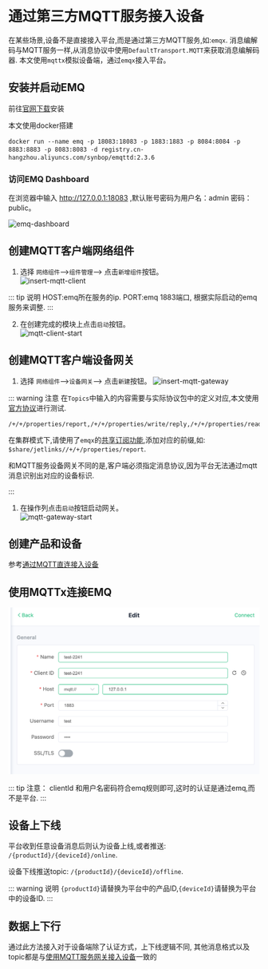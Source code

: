 # 通过第三方MQTT服务接入设备

在某些场景,设备不是直接接入平台,而是通过第三方MQTT服务,如:`emqx`.
消息编解码与MQTT服务一样,从消息协议中使用`DefaultTransport.MQTT`来获取消息编解码器.
本文使用`mqttx`模拟设备端，通过`emqx`接入平台。

## 安装并启动EMQ

前往[官网下载](https://docs.emqx.cn/broker/v4.3/getting-started/install.html)安装

本文使用docker搭建

```shell script
docker run --name emq -p 18083:18083 -p 1883:1883 -p 8084:8084 -p 8883:8883 -p 8083:8083 -d registry.cn-hangzhou.aliyuncs.com/synbop/emqttd:2.3.6
```
### 访问EMQ Dashboard

在浏览器中输入 http://127.0.0.1:18083 ,默认账号密码为用户名：admin 密码：public。

![emq-dashboard](images/third-mqtt/emq-dashboard.png)

## 创建MQTT客户端网络组件

1. 选择 `网络组件`-->`组件管理`--> 点击`新增组件`按钮。  
![insert-mqtt-client](images/third-mqtt/insert-mqtt-client.png)  

::: tip 说明
HOST:emq所在服务的ip. PORT:emq 1883端口, 根据实际启动的emq服务来调整.
:::

2. 在创建完成的模块上点击`启动`按钮。  
![mqtt-client-start](images/third-mqtt/mqtt-client-start.png)  

## 创建MQTT客户端设备网关

1. 选择 `网络组件`-->`设备网关`--> 点击`新建`按钮。
![insert-mqtt-gateway](images/third-mqtt/insert-mqtt-gateway.png)  

::: warning 注意
在`Topics`中输入的内容需要与实际协议包中的定义对应,本文使用[官方协议](basics-guide/jetlinks-protocol-support.html)进行测试.
```text
/+/+/properties/report,/+/+/properties/write/reply,/+/+/properties/read/reply,/+/+/event/+,/+/+/child/#,/+/+/online,/+/+/offline
```
在集群模式下,请使用了`emqx`的[共享订阅功能](https://docs.emqx.com/zh/enterprise/v4.4/advanced/shared-subscriptions.html#%E5%B8%A6%E7%BE%A4%E7%BB%84%E7%9A%84%E5%85%B1%E4%BA%AB%E8%AE%A2%E9%98%85),添加对应的前缀,如: `$share/jetlinks//+/+/properties/report`.

和MQTT服务设备网关不同的是,客户端必须指定消息协议,因为平台无法通过mqtt消息识别出对应的设备标识.

:::


1. 在操作列点击`启动`按钮启动网关。  
![mqtt-gateway-start](images/third-mqtt/mqtt-gateway-start.png)   

## 创建产品和设备

参考[通过MQTT直连接入设备](mqtt-connection.html#创建产品)


## 使用MQTTx连接EMQ

![mqttfx-config](images/third-mqtt/mqttfx-config.png)  

::: tip 注意：
clientId 和用户名密码符合emq规则即可,这时的认证是通过emq,而不是平台.
:::

## 设备上下线

平台收到任意设备消息后则认为设备上线,或者推送: `/{productId}/{deviceId}/online`.

设备下线推送topic: `/{productId}/{deviceId}/offline`.

::: warning 说明
`{productId}`请替换为平台中的产品ID,`{deviceId}`请替换为平台中的设备ID.
:::

## 数据上下行

通过此方法接入对于设备端除了认证方式，上下线逻辑不同,
其他消息格式以及topic都是与[使用MQTT服务网关接入设备](mqtt-connection.html#读取设备属性)一致的
